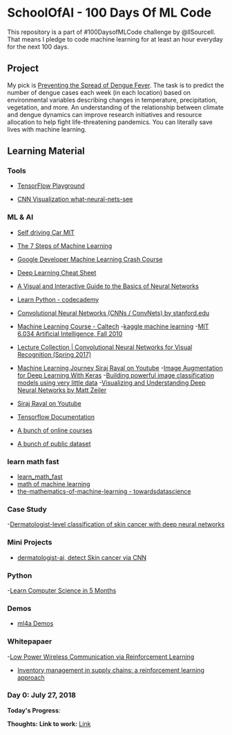 # SchoolOfAI - 100 Days Of ML Code
This repository is a part of #100DaysofMLCode challenge by @llSourcell.  That means I pledge to code machine learning for at least an hour everyday for the next 100 days.

## Project
My pick is [Preventing the Spread of Dengue Fever](https://www.drivendata.org/competitions/44/dengai-predicting-disease-spread/). 
The task is to predict the number of dengue cases each week (in each location) based on environmental variables describing changes
in temperature, precipitation, vegetation, and more. An understanding of the relationship between climate and dengue dynamics can improve research 
initiatives and resource allocation to help fight life-threatening pandemics. You can literally save lives with machine learning.

## Learning Material

### Tools

- [TensorFlow Playground](http://playground.tensorflow.org/#activation=tanh&batchSize=10&dataset=circle&regDataset=reg-plane&learningRate=0.03&regularizationRate=0&noise=0&networkShape=4,2&seed=0.43541&showTestData=false&discretize=false&percTrainData=50&x=true&y=true&xTimesY=false&xSquared=false&ySquared=false&cosX=false&sinX=false&cosY=false&sinY=false&collectStats=false&problem=classification&initZero=false&hideText=false)

- [CNN Visualization what-neural-nets-see](https://experiments.withgoogle.com/what-neural-nets-see)

### ML & AI
- [Self driving Car MIT](https://selfdrivingcars.mit.edu/)
- [The 7 Steps of Machine Learning](https://towardsdatascience.com/the-7-steps-of-machine-learning-2877d7e5548e)
- [Google Developer Machine Learning Crash Course](https://developers.google.com/machine-learning/crash-course/ml-intro)
- [Deep Learning Cheat Sheet](https://hackernoon.com/deep-learning-cheat-sheet-25421411e460)
- [A Visual and Interactive Guide to the Basics of Neural Networks](http://jalammar.github.io/visual-interactive-guide-basics-neural-networks/)
- [Learn Python - codecademy](http://cs231n.github.io/)
- [Convolutional Neural Networks (CNNs / ConvNets) by stanford.edu](http://cs231n.github.io/convolutional-networks/)
- [Machine Learning Course - Caltech](https://youtube.com/watch?v=mbyG85GZ0PI&list=PLD63A284B7615313A)
-[kaggle machine learning](https://www.kaggle.com/learn/machine-learning)
-[MIT 6.034 Artificial Intelligence, Fall 2010](https://www.youtube.com/watch?v=TjZBTDzGeGg&list=PLUl4u3cNGP63gFHB6xb-kVBiQHYe_4hSi)
- [Lecture Collection | Convolutional Neural Networks for Visual Recognition (Spring 2017)](https://youtube.com/playlist?list=PL3FW7Lu3i5JvHM8ljYj-zLfQRF3EO8sYv)

- [Machine Learning Journey Siraj Raval on Youtube](https://github.com/llSourcell/Machine_Learning_Journey)
-[Image Augmentation for Deep Learning With Keras](https://machinelearningmastery.com/image-augmentation-deep-learning-keras/)
-[Building powerful image classification models using very little data](https://blog.keras.io/building-powerful-image-classification-models-using-very-little-data.html)
-[Visualizing and Understanding Deep Neural Networks by Matt Zeiler](https://www.youtube.com/watch?v=ghEmQSxT6tw&t=5s)

- [Siraj Raval on Youtube](https://youtube.com/c/sirajraval)
- [Tensorflow Documentation](https://www.tensorflow.org/tutorials/)
- [A bunch of online courses](https://github.com/josephmisiti/awesome-machine-learning/blob/master/courses.md)
- [A bunch of public dataset](https://github.com/awesomedata/awesome-public-datasets/blob/master/README.rst)

### learn math fast

- [learn_math_fast](https://github.com/llSourcell/learn_math_fast)
- [math of machine learning](https://github.com/llSourcell/math_of_machine_learning)
- [the-mathematics-of-machine-learning - towardsdatascience](https://towardsdatascience.com/the-mathematics-of-machine-learning-894f046c568)

### Case Study

-[Dermatologist-level classification of skin cancer with deep neural networks](https://www.nature.com/articles/nature21056.epdf?author_access_token=8oxIcYWf5UNrNpHsUHd2StRgN0jAjWel9jnR3ZoTv0NXpMHRAJy8Qn10ys2O4tuPakXos4UhQAFZ750CsBNMMsISFHIKinKDMKjShCpHIlYPYUHhNzkn6pSnOCt0Ftf6)

### Mini Projects

- [dermatologist-ai, detect Skin cancer via CNN](https://github.com/Vinayrraj/dermatologist-ai)

### Python

-[Learn Computer Science in 5 Months](https://github.com/llSourcell/Learn_Computer_Science_in_5_Months)

### Demos

- [ml4a Demos](https://ml4a.github.io/demos/)

### Whitepapaer
-[Low Power Wireless Communication via
Reinforcement Learning](https://papers.nips.cc/paper/1740-low-power-wireless-communication-via-reinforcement-learning.pdf)
- [Inventory management in supply chains:
a reinforcement learning approach](http://read.pudn.com/downloads142/sourcecode/others/617477/inventory%20supply%20chain/04051310570412465(1).pdf)

### Day 0: July 27, 2018
**Today's Progress**: 

**Thoughts:** 
**Link to work:** [Link](http://www.github.com)

